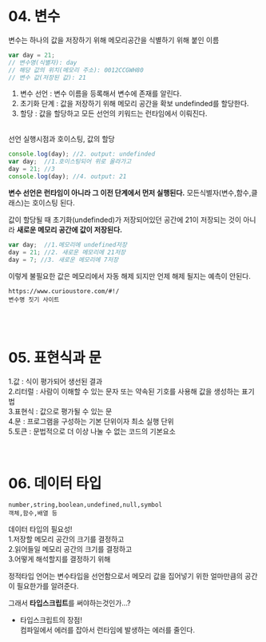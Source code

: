 # 04. 변수

변수는 하나의 값을 저장하기 위해 메모리공간을 식별하기 위해 붙인 이름
```javascript
var day = 21;
// 변수명(식별자): day
// 해당 값의 위치(메모리 주소): 0012CCGWH80
// 변수 값(저장된 값): 21
```
1. 변수 선언 : 변수 이름을 등록해서 변수에 존재를 알린다.
2. 초기화 단계 : 값을 저장하기 위해 메모리 공간을 확보 undefinded를 할당한다.   
3. 할당 : 값을 할당하고 모든 선언의 키워드는 런타임에서 이뤄진다.<br><br>
   
선언 실행시점과 호이스팅, 값의 할당
```javascript
console.log(day); //2. output: undefinded
var day;  //1.호이스팅되어 위로 올라가고
day = 21; //3
console.log(day); //4. output: 21
```
**변수 선언은 런타임이 아니라 그 이전 단계에서 먼저 실행된다.**
모든식별자(변수,함수,클래스)는 호이스팅 된다.   

값이 할당될 때 초기화(undefinded)가 저장되어있던 공간에 21이 저장되는 것이 아니라 **새로운 메모리 공간에 값이 저장된다.**
```javascript
var day;  //1.메모리에 undefined저장
day = 21; //2. 새로운 메모리에 21저장
day = 7; //3. 새로운 메모리에 7저장
```
이렇게 불필요한 값은 메모리에서 자동 해제 되지만 언제 해제 될지는 예측이 안된다.

```
https://www.curioustore.com/#!/ 
변수명 짓기 사이트
```
<br><br>

# 05. 표현식과 문

1.값 : 식이 평가되어 생선된 결과   
2.리터럴 : 사람이 이해할 수 있는 문자 또는 약속된 기호를 사용해 값을 생성하는 표기법  
3.표현식 : 값으로 평가될 수 있는 문  
4.문 : 프로그램을 구성하는 기본 단위이자 최소 실행 단위  
5.토큰 : 문법적으로 더 이상 나눌 수 없는 코드의 기본요소
<br><br><br>

# 06. 데이터 타입
```
number,string,boolean,undefined,null,symbol 
객체,함수,배열 등
```
데이터 타입의 필요성!   
1.저장할 메모리 공간의 크기를 결정하고   
2.읽어들일 메모리 공간의 크기를 결정하고   
3.어떻게 해석할지를 결정하기 위해

정적타입 언어는 변수타입을 선언함으로서 메모리 값을 집어넣기 위한 얼마만큼의 공간이 필요한가를 알려준다.

그래서 **타입스크립트**를 써야하는것인가...?   
+ 타입스크립트의 장점!   
컴파일에서 에러를 잡아서 런타임에 발생하는 에러를 줄인다.